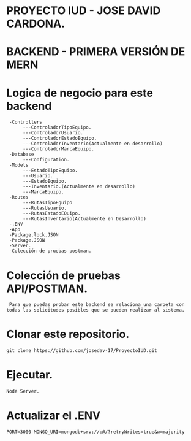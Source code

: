 # PROYECTO IUD - JOSE DAVID CARDONA.

# BACKEND - PRIMERA VERSIÓN DE MERN

# Logica de negocio para este backend

     -Controllers
          ---ControladorTipoEquipo.
          ---ControladorUsuario.
          ---ControladorEstadoEquipo.
          ---ControladorInventario(Actualmente en desarrollo)
          ---ControladorMarcaEquipo.         
     -Database
          ---Configuration.
     -Models
          ---EstadoTipoEquipo.
          ---Usuario.
          ---EstadoEquipo.
          ---Inventario.(Actualmente en desarrollo)
          ---MarcaEquipo.
     -Routes
          ---RutasTipoEquipo
          ---RutasUsuario.
          ---RutasEstadoEQuipo.
          ---RutasInventario(Actualmente en Desarrollo)
     -.ENV
     -App
     -Package.lock.JSON
     -Package.JSON
     -Server.
     -Colección de pruebas postman.
     
# Colección de pruebas API/POSTMAN.

     Para que puedas probar este backend se relaciona una carpeta con todas las solicitudes posibles que se pueden realizar al sistema.
     
     
# Clonar este repositorio.

    git clone https://github.com/josedav-17/ProyectoIUD.git

# Ejecutar.  

    Node Server.

# Actualizar el .ENV

    PORT=3000 MONGO_URI=mongodb+srv://:@/?retryWrites=true&w=majority
    
     
 
     

